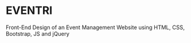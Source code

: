 # EVENTRI
Front-End Design of an Event Management Website using HTML, CSS, Bootstrap, JS and jQuery
